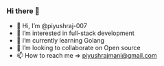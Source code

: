 ### Hi there 👋



- 👋 Hi, I’m @piyushraj-007
- 👀 I’m interested in full-stack development
- 🌱 I’m currently learning Golang
- 💞️ I’m looking to collaborate on Open source
- 📫 How to reach me => piyushrajmani@gmail.com

